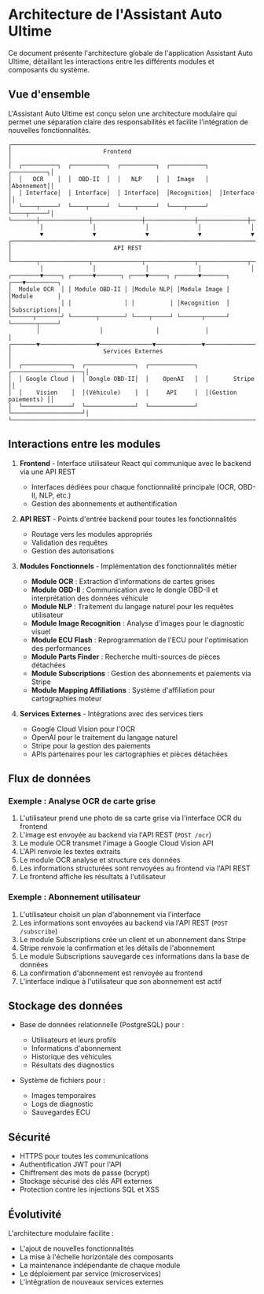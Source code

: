 # Architecture de l'Assistant Auto Ultime

Ce document présente l'architecture globale de l'application Assistant Auto Ultime, détaillant les interactions entre les différents modules et composants du système.

## Vue d'ensemble

L'Assistant Auto Ultime est conçu selon une architecture modulaire qui permet une séparation claire des responsabilités et facilite l'intégration de nouvelles fonctionnalités.

```
┌─────────────────────────────────────────────────────────────────────┐
│                          Frontend                                    │
│  ┌──────────┐  ┌──────────┐  ┌──────────┐  ┌──────────┐  ┌──────────┐│
│  │   OCR    │  │  OBD-II  │  │   NLP    │  │  Image   │  │Abonnement││
│  │ Interface│  │ Interface│  │ Interface│  │Recognition│  │Interface ││
│  └────┬─────┘  └────┬─────┘  └────┬─────┘  └────┬─────┘  └────┬─────┘│
└───────┼──────────────┼──────────────┼──────────────┼──────────────┼──┘
         │              │              │              │              │
         ▼              ▼              ▼              ▼              ▼
┌─────────────────────────────────────────────────────────────────────┐
│                             API REST                                 │
└───────┬──────────────┬──────────────┬──────────────┬──────────────┬──┘
         │              │              │              │              │
┌────────▼─────┐ ┌──────▼───────┐ ┌────▼─────┐ ┌──────▼───────┐ ┌───▼─────────┐
│  Module OCR  │ │ Module OBD-II │ │Module NLP│ │Module Image │ │Module       │
│              │ │               │ │          │ │Recognition  │ │Subscriptions│
└──────┬───────┘ └───────┬───────┘ └────┬─────┘ └──────┬──────┘ └───────┬─────┘
        │                 │               │             │                │
┌───────▼────────────────▼───────────────▼─────────────▼────────────────▼─────┐
│                          Services Externes                                   │
│  ┌──────────────┐  ┌──────────────┐  ┌─────────────┐  ┌────────────────────┐│
│  │ Google Cloud │  │ Dongle OBD-II│  │    OpenAI   │  │       Stripe       ││
│  │    Vision    │  │(Véhicule)    │  │     API     │  │(Gestion paiements) ││
│  └──────────────┘  └──────────────┘  └─────────────┘  └────────────────────┘│
└─────────────────────────────────────────────────────────────────────────────┘
```

## Interactions entre les modules

1. **Frontend** - Interface utilisateur React qui communique avec le backend via une API REST
   - Interfaces dédiées pour chaque fonctionnalité principale (OCR, OBD-II, NLP, etc.)
   - Gestion des abonnements et authentification

2. **API REST** - Points d'entrée backend pour toutes les fonctionnalités
   - Routage vers les modules appropriés
   - Validation des requêtes
   - Gestion des autorisations

3. **Modules Fonctionnels** - Implémentation des fonctionnalités métier
   - **Module OCR** : Extraction d'informations de cartes grises
   - **Module OBD-II** : Communication avec le dongle OBD-II et interprétation des données véhicule
   - **Module NLP** : Traitement du langage naturel pour les requêtes utilisateur
   - **Module Image Recognition** : Analyse d'images pour le diagnostic visuel
   - **Module ECU Flash** : Reprogrammation de l'ECU pour l'optimisation des performances
   - **Module Parts Finder** : Recherche multi-sources de pièces détachées
   - **Module Subscriptions** : Gestion des abonnements et paiements via Stripe
   - **Module Mapping Affiliations** : Système d'affiliation pour cartographies moteur

4. **Services Externes** - Intégrations avec des services tiers
   - Google Cloud Vision pour l'OCR
   - OpenAI pour le traitement du langage naturel
   - Stripe pour la gestion des paiements
   - APIs partenaires pour les cartographies et pièces détachées

## Flux de données

### Exemple : Analyse OCR de carte grise

1. L'utilisateur prend une photo de sa carte grise via l'interface OCR du frontend
2. L'image est envoyée au backend via l'API REST (`POST /ocr`)
3. Le module OCR transmet l'image à Google Cloud Vision API
4. L'API renvoie les textes extraits
5. Le module OCR analyse et structure ces données
6. Les informations structurées sont renvoyées au frontend via l'API REST
7. Le frontend affiche les résultats à l'utilisateur

### Exemple : Abonnement utilisateur

1. L'utilisateur choisit un plan d'abonnement via l'interface
2. Les informations sont envoyées au backend via l'API REST (`POST /subscribe`)
3. Le module Subscriptions crée un client et un abonnement dans Stripe
4. Stripe renvoie la confirmation et les détails de l'abonnement
5. Le module Subscriptions sauvegarde ces informations dans la base de données
6. La confirmation d'abonnement est renvoyée au frontend
7. L'interface indique à l'utilisateur que son abonnement est actif

## Stockage des données

- Base de données relationnelle (PostgreSQL) pour :
  - Utilisateurs et leurs profils
  - Informations d'abonnement
  - Historique des véhicules
  - Résultats des diagnostics

- Système de fichiers pour :
  - Images temporaires
  - Logs de diagnostic
  - Sauvegardes ECU

## Sécurité

- HTTPS pour toutes les communications
- Authentification JWT pour l'API
- Chiffrement des mots de passe (bcrypt)
- Stockage sécurisé des clés API externes
- Protection contre les injections SQL et XSS

## Évolutivité

L'architecture modulaire facilite :
- L'ajout de nouvelles fonctionnalités
- La mise à l'échelle horizontale des composants
- La maintenance indépendante de chaque module
- Le déploiement par service (microservices)
- L'intégration de nouveaux services externes
